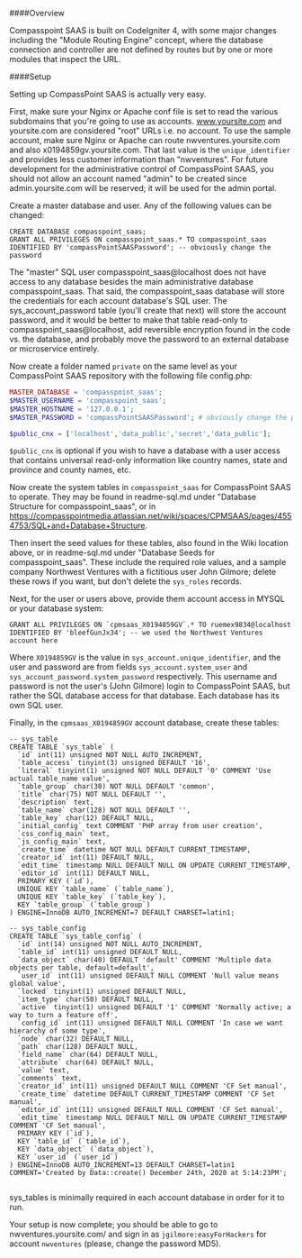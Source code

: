####Overview

Compasspoint SAAS is built on CodeIgniter 4, with some major changes including the "Module Routing Engine" concept, where the database connection and controller are not defined by routes but by one or more modules that inspect the URL.

####Setup

Setting up CompassPoint SAAS is actually very easy.

First, make sure your Nginx or Apache conf file is set to read the various subdomains that you're going to use as accounts.  www.yoursite.com and yoursite.com are considered "root" URLs i.e. no account.  To use the sample account, make sure Nginx or Apache can route nwventures.yoursite.com and also  x0194859gv.yoursite.com.  That last value is the `unique_identifier` and provides less customer information than "nwventures". For future development for the administrative control of CompassPoint SAAS, you should not allow an account named "admin" to be created since admin.yoursite.com will be reserved; it will be used for the admin portal.

Create a master database and user.  Any of the following values can be changed:

```mysql
CREATE DATABASE compasspoint_saas;
GRANT ALL PRIVILEGES ON compasspoint_saas.* TO compasspoint_saas IDENTIFIED BY 'compassPointSAASPassword'; -- obviously change the password
```

The "master" SQL user compasspoint_saas@localhost does not have access to any database besides the main administrative database compasspoint_saas.  That said, the compasspoint_saas database will store the credentials for each account database's SQL user.  The sys_account_password table (you'll create that next) will store the account password, and it would be better to make that table read-only to compasspoint_saas@localhost, add reversible encryption found in the code vs. the database, and probably move the password to an external database or microservice entirely.

Now create a folder named `private` on the same level as your CompassPoint SAAS repository with the following file config.php:


```php
MASTER_DATABASE = 'compasspoint_saas';
$MASTER_USERNAME = 'compasspoint_saas';
$MASTER_HOSTNAME = '127.0.0.1';
$MASTER_PASSWORD = 'compassPointSAASPassword'; # obviously change the password

$public_cnx = ['localhost','data_public','secret','data_public'];
```

`$public_cnx` is optional if you wish to have a database with a user access that contains universal read-only information like country names, state and province and county names, etc.

Now create the system tables in `compasspoint_saas` for CompassPoint SAAS to operate.  They may be found in readme-sql.md under "Database Structure for compasspoint_saas", or in https://compasspointmedia.atlassian.net/wiki/spaces/CPMSAAS/pages/4554753/SQL+and+Database+Structure.

Then insert the seed values for these tables, also found in the Wiki location above, or in readme-sql.md under "Database Seeds for compasspoint_saas".  These include the required role values, and a sample company Northwest Ventures with a fictitious user John Gilmore; delete these rows if you want, but don't delete the `sys_roles` records.

Next, for the user or users above, provide them account access in MYSQL or your database system:

```mysql
GRANT ALL PRIVILEGES ON `cpmsaas_X0194859GV`.* TO ruemex9834@localhost IDENTIFIED BY 'bleefGunJx34'; -- we used the Northwest Ventures account here
```

Where `X0194859GV` is the value in `sys_account.unique_identifier`, and the user and password are from fields `sys_account.system_user` and `sys_account_password.system_password`  respectively.  This username and password is not the user's (John Gilmore) login to CompassPoint SAAS, but rather the SQL database access for that database.  Each database has its own SQL user.

Finally, in the `cpmsaas_X0194859GV` account database, create these tables:

```mysql
-- sys_table
CREATE TABLE `sys_table` (
  `id` int(11) unsigned NOT NULL AUTO_INCREMENT,
  `table_access` tinyint(3) unsigned DEFAULT '16',
  `literal` tinyint(1) unsigned NOT NULL DEFAULT '0' COMMENT 'Use actual table_name value',
  `table_group` char(30) NOT NULL DEFAULT 'common',
  `title` char(75) NOT NULL DEFAULT '',
  `description` text,
  `table_name` char(128) NOT NULL DEFAULT '',
  `table_key` char(12) DEFAULT NULL,
  `initial_config` text COMMENT 'PHP array from user creation',
  `css_config_main` text,
  `js_config_main` text,
  `create_time` datetime NOT NULL DEFAULT CURRENT_TIMESTAMP,
  `creator_id` int(11) DEFAULT NULL,
  `edit_time` timestamp NULL DEFAULT NULL ON UPDATE CURRENT_TIMESTAMP,
  `editor_id` int(11) DEFAULT NULL,
  PRIMARY KEY (`id`),
  UNIQUE KEY `table_name` (`table_name`),
  UNIQUE KEY `table_key` (`table_key`),
  KEY `table_group` (`table_group`)
) ENGINE=InnoDB AUTO_INCREMENT=7 DEFAULT CHARSET=latin1;

-- sys_table_config
CREATE TABLE `sys_table_config` (
  `id` int(14) unsigned NOT NULL AUTO_INCREMENT,
  `table_id` int(11) unsigned DEFAULT NULL,
  `data_object` char(40) DEFAULT 'default' COMMENT 'Multiple data objects per table, default=default',
  `user_id` int(11) unsigned DEFAULT NULL COMMENT 'Null value means global value',
  `locked` tinyint(1) unsigned DEFAULT NULL,
  `item_type` char(50) DEFAULT NULL,
  `active` tinyint(1) unsigned DEFAULT '1' COMMENT 'Normally active; a way to turn a feature off',
  `config_id` int(11) unsigned DEFAULT NULL COMMENT 'In case we want hierarchy of some type',
  `node` char(32) DEFAULT NULL,
  `path` char(128) DEFAULT NULL,
  `field_name` char(64) DEFAULT NULL,
  `attribute` char(64) DEFAULT NULL,
  `value` text,
  `comments` text,
  `creator_id` int(11) unsigned DEFAULT NULL COMMENT 'CF Set manual',
  `create_time` datetime DEFAULT CURRENT_TIMESTAMP COMMENT 'CF Set manual',
  `editor_id` int(11) unsigned DEFAULT NULL COMMENT 'CF Set manual',
  `edit_time` timestamp NULL DEFAULT NULL ON UPDATE CURRENT_TIMESTAMP COMMENT 'CF Set manual',
  PRIMARY KEY (`id`),
  KEY `table_id` (`table_id`),
  KEY `data_object` (`data_object`),
  KEY `user_id` (`user_id`)
) ENGINE=InnoDB AUTO_INCREMENT=13 DEFAULT CHARSET=latin1 COMMENT='Created by Data::create() December 24th, 2020 at 5:14:23PM';


```

sys_tables is minimally required in each account database in order for it to run.

Your setup is now complete; you should be able to go to nwventures.yoursite.com/ and sign in as `jgilmore:easyForHackers` for account `nwventures` (please, change the password MD5).
